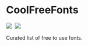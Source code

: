 # CoolFreeFonts

<a href="https://github.com/Rich1997/CoolFreeFonts/actions"><img src="https://img.shields.io/github/actions/workflow/status/Rich1997/CoolFreeFonts/deploy.yml?style=flat-square"></img></a>&nbsp;
<a href="https://github.com/Rich1997/CoolFreeFonts/commits/main"><img src="https://img.shields.io/github/commit-activity/w/Rich1997/CoolFreeFonts/main?style=flat-square"></img></a>

Curated list of free to use fonts.
